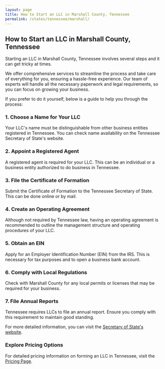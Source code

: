```yaml
---
layout: page
title: How to Start an LLC in Marshall County, Tennessee
permalink: /states/tennessee/marshall/
---
```


<h2>How to Start an LLC in Marshall County, Tennessee</h2>

<p>Starting an LLC in Marshall County, Tennessee involves several steps and it can get tricky at times.</p>

<p>We offer comprehensive services to streamline the process and take care of everything for you, ensuring a hassle-free experience. Our team of experts will handle all the necessary paperwork and legal requirements, so you can focus on growing your business.</p>

<p>If you prefer to do it yourself, below is a guide to help you through the process:</p>

<h3>1. Choose a Name for Your LLC</h3>
<p>Your LLC's name must be distinguishable from other business entities registered in Tennessee. You can check name availability on the Tennessee Secretary of State's website.</p>

<h3>2. Appoint a Registered Agent</h3>
<p>A registered agent is required for your LLC. This can be an individual or a business entity authorized to do business in Tennessee.</p>

<h3>3. File the Certificate of Formation</h3>
<p>Submit the Certificate of Formation to the Tennessee Secretary of State. This can be done online or by mail.</p>

<h3>4. Create an Operating Agreement</h3>
<p>Although not required by Tennessee law, having an operating agreement is recommended to outline the management structure and operating procedures of your LLC.</p>

<h3>5. Obtain an EIN</h3>
<p>Apply for an Employer Identification Number (EIN) from the IRS. This is necessary for tax purposes and to open a business bank account.</p>

<h3>6. Comply with Local Regulations</h3>
<p>Check with Marshall County for any local permits or licenses that may be required for your business.</p>

<h3>7. File Annual Reports</h3>
<p>Tennessee requires LLCs to file an annual report. Ensure you comply with this requirement to maintain good standing.</p>

<p>For more detailed information, you can visit the <a href="https://www.sos.tennessee.gov/">Secretary of State's website</a>.</p>

<h3>Explore Pricing Options</h3>
<p>For detailed pricing information on forming an LLC in Tennessee, visit the <a href="{ '/new-pricing/' | relative_url }">Pricing Page</a>.</p>

